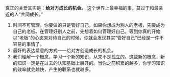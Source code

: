 真正的关爱其实是：**给对方成长的机会。** 这个世界上最幸福的事，莫过于和最亲近的人“共同成长。”

1. 时间不可管理，你要做的只是管好自己。如果你想成为别人的老板，先要成为自己的老板。在管理好别人之前，先想着如何管理好自己。等到你真的开始以“老板”的心态来对待自己的时候，你就会发现其实“管好自己”已经是一件不容易的事情了。
2. 最好的表达爱意的方式——给对方创造成长的机会。
3. 我们理解一个概念，学习一个新的知识，从来不是孤立的。这些新的概念，新的知识一定是在过去的认知基础上展开的。当你之前积累的越多，你学习知识的效率就会越快，产生的联系也就越多。


